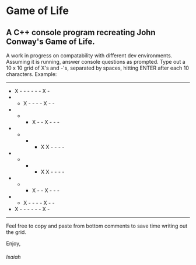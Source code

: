 # Game of Life

## A C++ console program recreating John Conway's Game of Life.

A work in progress on compatability with different dev environments. Assuming it is running, answer console questions as prompted. Type out a 10 x 10 grid of X's and -'s, separated by spaces, hitting ENTER after each 10 characters. Example:

- - - - - - - - - -
- X - - - - - - X -
- - X - - - - X - -
- - - X - - X - - -
- - - - X X - - - -
- - - - X X - - - -
- - - X - - X - - -
- - X - - - - X - -
- X - - - - - - X -
- - - - - - - - - -

Feel free to copy and paste from bottom comments to save time writing out the grid.

Enjoy,
###### Isaiah

